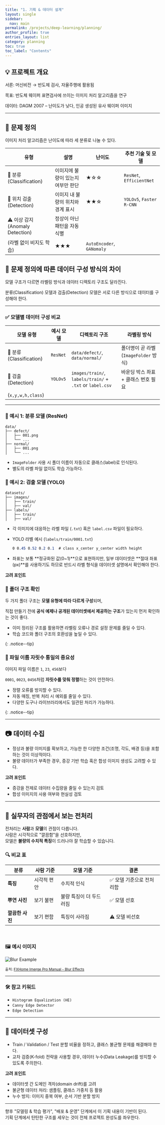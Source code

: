 ```yaml
---
title: "1. 기획 & 데이터 설계"
layout: single
sidebar:
  nav: main
permalink: /projects/deep-learning/planning/
author_profile: true
entries_layout: list
category: planning
toc: true
toc_label: "Contents"
---
```


## 💡 프로젝트 개요

서론: 머신비전 → 반도체 검사, 자율주행에 활용됨

목표: 반도체 웨이퍼 표면검사에 쓰이는 이미지 처리 알고리즘을 연구

데이터: DAGM 2007 – 난이도가 낮다, 인공 생성된 유사 웨이퍼 이미지

---

## 🧭 문제 정의

이미지 처리 알고리즘은 난이도에 따라 세 분류로 나눌 수 있다. 

| 유형 | 설명 | 난이도 | 추천 기술 및 모델 |
| --- | --- | --- | --- |
| 🧠 분류 (Classification) | 이미지에 불량이 있는지 여부만 판단 | ★☆☆ | `ResNet`, `EfficientNet` |
| 📍 위치 검출 (Detection) | 이미지 내 불량의 위치와 경계 표시 | ★★☆ | `YOLOv5`,  `Faster R-CNN` |
| ⚠️ 이상 감지 (Anomaly Detection) | 정상이 아닌 패턴을 자동 식별
(라벨 없이 비지도 학습) | ★★★ | `AutoEncoder`, `GANomaly` |

## 📂 문제 정의에 따른 데이터 구성 방식의 차이

모델 구조가 다르면 라벨링 방식과 데이터 디렉토리 구조도 달라진다.

분류(Classification) 모델과 검출(Detection) 모델은 서로 다른 방식으로 데이터를 구성해야 한다.

---

### ✅ 모델별 데이터 구성 비교

| 모델 유형 | 예시 모델 | 디렉토리 구조 | 라벨링 방식 |
| --- | --- | --- | --- |
| 🧠 분류 (Classification) | `ResNet` | `data/defect/`, `data/normal/` | 폴더명이 곧 라벨 (`ImageFolder` 방식) |
| 📍 검출 (Detection) | `YOLOv5` | `images/train/`, `labels/train/` + `.txt` or `label.csv` | 바운딩 박스 좌표 + 클래스 번호 필요
(`x,y,w,h,class`) |

---

### 🧪 예시 1: 분류 모델 (ResNet)

```
data/
├── defect/
│   ├── 001.png
│   └── ...
├── normal/
│   ├── 001.png
│   └── ...
```

- `ImageFolder` 사용 시 폴더 이름이 자동으로 클래스(label)로 인식된다.
- 별도의 라벨 파일 없이도 학습 가능하다.

### 🧪 예시 2: 검출 모델 (YOLO)

```
datasets/
├── images/
│   ├── train/
│   ├── val/
├── labels/
│   ├── train/
│   ├── val/
```

- 각 이미지에 대응하는 라벨 파일 (`.txt`) 혹은 `label.csv` 파일이 필요하다.
- YOLO 라벨 예시 (`labels/train/0001.txt`)
    
    ```css
    0 0.45 0.52 0.2 0.1  # class x_center y_center width height
    ```
    
- 좌표는 보통 **정규화된 값(0~1)**으로 표현하지만, 일부 데이터셋은 **절대 좌표(px)**를 사용하기도 하므로 반드시 라벨 형식을 데이터셋 설명에서 확인해야 한다.

**고려 포인트**

### 📁 폴더 구조 확인

두 가지 폴더 구조는 **모델 유형에 따라 다르게 구성**되며,

직접 만들기 전에 **공식 예제나 공개된 데이터셋에서 제공하는 구조**가 있는지 먼저 확인하는 것이 좋다.

- 이미 정리된 구조를 활용하면 라벨링 오류나 경로 설정 문제를 줄일 수 있다.
- 학습 코드와 폴더 구조의 호환성을 높일 수 있다.

{: .notice--tip}

### 🔢 파일 이름 자릿수 통일의 중요성

이미지 파일 이름은 `1`, `23`, `456`보다

`0001`, `0023`, `0456`처럼 **자릿수를 맞춰 정렬**하는 것이 안전하다.

- 정렬 오류를 방지할 수 있다.
- 자동 매칭, 반복 처리 시 예외를 줄일 수 있다.
- 다양한 도구나 라이브러리에서도 일관된 처리가 가능하다.

{: .notice--tip}

---

## 📷 데이터 수집

- 정상과 불량 이미지를 확보하고, 가능한 한 다양한 조건(조명, 각도, 배경 등)을 포함하는 것이 이상적이다.
- 불량 데이터가 부족한 경우, 증강 기반 학습 혹은 합성 이미지 생성도 고려할 수 있다.

**고려 포인트**
- 증강을 전제로 데이터 수집량을 줄일 수 있는지 검토
- 합성 이미지의 사용 여부와 현실성 검토

---

## 🧠 실무자의 관점에서 보는 전처리

전처리는 **사람**과 **모델**의 관점이 다릅니다.  
사람은 시각적으로 "깔끔함"을 선호하지만,  
모델은 **불량의 수치적 특징**이 드러나야 잘 학습할 수 있습니다.

### 🔍 비교 표

| 분류           | 사람 기준       | 모델 기준               | 결론                         |
|----------------|----------------|--------------------------|------------------------------|
| **특징**        | 시각적 편안     | 수치적 인식              | ✅ 모델 기준으로 전처리함     |
| **뿌연 사진**   | 보기 불편       | 불량 특징이 더 두드러짐   | ✅ 모델 선호                  |
| **깔끔한 사진** | 보기 편함       | 특징이 사라짐             | ⚠️ 모델 비선호                |

<br>

### 🖼️ 예시 이미지

![Blur Example](/assets/images/example-blur.jpeg)

<small>
출처: <a href="https://www.manula.com/manuals/fxhome/imerge-pro/2021.5/en/topic/blurs" target="_blank" rel="noopener noreferrer">
FXHome Imerge Pro Manual - Blur Effects</a>
</small>

---

### 🛠️ 참고 키워드
- `Histogram Equalization (HE)`
- `Canny Edge Detector`
- `Edge Detection`



---

## 🧾 데이터셋 구성

- Train / Validation / Test 분할 비율을 정하고, 클래스 불균형 문제를 해결해야 한다.
- 교차 검증(K-fold) 전략을 사용할 경우, 데이터 누수(Data Leakage)를 방지할 수 있도록 주의한다.

**고려 포인트**
- 데이터셋 간 도메인 격차(domain drift)를 고려
- 불균형 데이터 처리: 샘플링, 클래스 가중치 등 활용
- 누수 방지: 이미지 중복 여부, 순서 기반 분할 방지

---

향후 "모델링 & 학습 평가", "배포 & 운영" 단계에서 이 기획 내용이 기반이 된다.  
기획 단계에서 탄탄한 구조를 세우는 것이 전체 프로젝트 완성도를 좌우한다.
